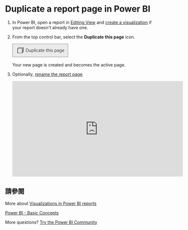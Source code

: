 <properties
   pageTitle="Duplicate a report page in Power BI"
   description="Copy and paste a report page in Power BI"
   services="powerbi"
   documentationCenter=""
   authors="mihart"
   manager="mblythe"
   backup=""
   editor=""
   tags=""
   featuredVideoId="UOKbxTXZrWw"
   qualityFocus="no"
   qualityDate=""/>

<tags
   ms.service="powerbi"
   ms.devlang="NA"
   ms.topic="article"
   ms.tgt_pltfrm="NA"
   ms.workload="powerbi"
   ms.date="10/08/2016"
   ms.author="mihart"/>

# Duplicate a report page in Power BI  

1.  In Power BI, open a report in <bpt id="p1">[</bpt>Editing View<ept id="p1">](powerbi-service-go-from-reading-view-to-editing-view.md)</ept> and <bpt id="p2">[</bpt>create a visualization<ept id="p2">](powerbi-service-add-visualizations-to-a-report-i.md)</ept> if your report doesn't already have one. 

2.  From the top control bar, select the <bpt id="p1">**</bpt>Duplicate this page<ept id="p1">**</ept> icon.

    ![](media/powerbi-service-copy-and-paste-a-report-page/PBI_duplicate_new.png)

    Your new page is created and becomes the active page.

3.  Optionally, <bpt id="p1">[</bpt>rename the report page<ept id="p1">](powerbi-service-rename-a-report-page.md)</ept>.

    <iframe width="560" height="315" src="https://www.youtube.com/embed/UOKbxTXZrWw?list=PL1N57mwBHtN0JFoKSR0n-tBkUJHeMP2cP" frameborder="0" allowfullscreen></iframe>

## 請參閱  
More about <bpt id="p1">[</bpt>Visualizations in Power BI reports<ept id="p1">](powerbi-service-visualizations-for-reports.md)</ept>

[Power BI - Basic Concepts](powerbi-service-basic-concepts.md)

More questions? [Try the Power BI Community](http://community.powerbi.com/)

